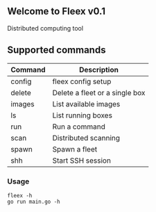 ## Welcome to Fleex v0.1

Distributed computing tool

## Supported commands

| Command | Description                    |
| ------- | ------------------------------ |
| config  | fleex config setup             |
| delete  | Delete a fleet or a single box |
| images  | List available images          |
| ls      | List running boxes             |
| run     | Run a command                  |
| scan    | Distributed scanning           |
| spawn   | Spawn a fleet                  |
| shh     | Start SSH session              |

### Usage

```
fleex -h
go run main.go -h
```

